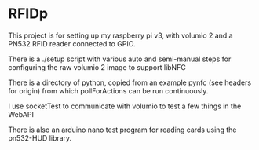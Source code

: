 # RFIDp

This project is for setting up my raspberry pi v3, with volumio 2 and a PN532 RFID reader connected to GPIO.

There is a ./setup script with various auto and semi-manual steps for configuring the raw volumio 2 image to support libNFC

There is a directory of python, copied from an example pynfc (see headers for origin) from which pollForActions can be run continuously.

I use socketTest to communicate with volumio to test a few things in the WebAPI

There is also an arduino nano test program for reading cards using the pn532-HUD library.
